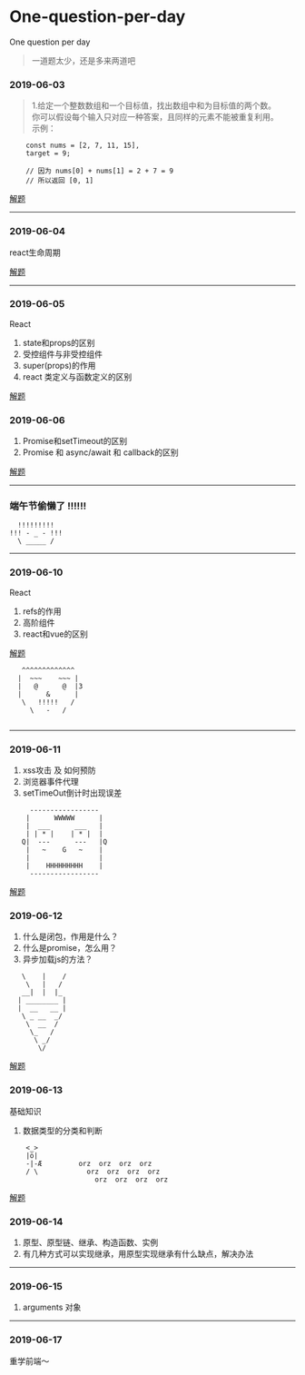 # One-question-per-day
One question per day

> 一道题太少，还是多来两道吧

### 2019-06-03
> 1.给定一个整数数组和一个目标值，找出数组中和为目标值的两个数。   
>你可以假设每个输入只对应一种答案，且同样的元素不能被重复利用。   
>示例：   
```
    const nums = [2, 7, 11, 15], 
    target = 9;

    // 因为 nums[0] + nums[1] = 2 + 7 = 9
    // 所以返回 [0, 1]
```
[解题](https://github.com/hanfengmi/One-question-per-day/issues/1)

***  

### 2019-06-04

react生命周期   

[解题](https://github.com/hanfengmi/One-question-per-day/issues/2)

---
### 2019-06-05

React 

1. state和props的区别
2. 受控组件与非受控组件
3. super(props)的作用
4. react 类定义与函数定义的区别


[解题](https://github.com/hanfengmi/One-question-per-day/issues/3)

### 2019-06-06

1. Promise和setTimeout的区别
2. Promise 和 async/await 和 callback的区别 


[解题](https://github.com/hanfengmi/One-question-per-day/issues/4)

***
### 端午节偷懒了 !!!!!!
```
  !!!!!!!!!   
!!! - _ - !!!   
  \ _____ /
```
***
### 2019-06-10

React

1. refs的作用
2. 高阶组件
3. react和vue的区别

[解题](https://github.com/hanfengmi/One-question-per-day/issues/5)

```
   ^^^^^^^^^^^^^ 
  |  ~~~    ~~~ |
  |   @      @  |3
  |      &      |
   \   !!!!!   /
     \   -   /
        
```
***
### 2019-06-11
1. xss攻击 及 如何预防
2. 浏览器事件代理
3. setTimeOut倒计时出现误差

```
     -----------------
    |      WWWWW      |
    |  ___      ___   |
    | | * |    | * |  |
   Q|  ---      ---   |Q
    |   ~    G   ~    |
    |                 |
    |    HHHHHHHHH    |
     -----------------
```
[解题](https://github.com/hanfengmi/One-question-per-day/issues/6)

### 2019-06-12
1. 什么是闭包，作用是什么？
2. 什么是promise，怎么用？
3. 异步加载js的方法？
```
   \    |    /
    \   |   /
   __|  |  |_
  | ________ |
  |  __   __ |
   \ _ __  _/
    \  __  /
     \_   /
      \ _/
       \/
```
[解题](https://github.com/hanfengmi/One-question-per-day/issues/7)

### 2019-06-13
基础知识

1. 数据类型的分类和判断
```
    <_>
    |ö|        
    -|-Æ         orz  orz  orz  orz
    / \            orz  orz  orz  orz 
                     orz  orz  orz  orz
```
[解题](https://github.com/hanfengmi/One-question-per-day/issues/8)

### 2019-06-14

1. 原型、原型链、继承、构造函数、实例
2. 有几种方式可以实现继承，用原型实现继承有什么缺点，解决办法

***


### 2019-06-15

1. arguments 对象

***

### 2019-06-17

重学前端～





